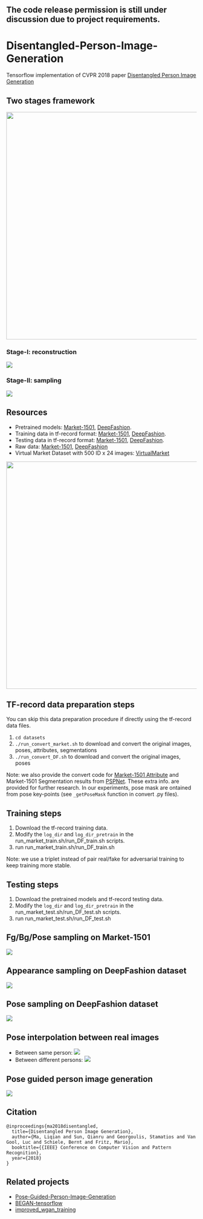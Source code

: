 ## The code release permission is still under discussion due to project requirements.

# Disentangled-Person-Image-Generation
Tensorflow implementation of CVPR 2018 paper [Disentangled Person Image Generation](http://homes.esat.kuleuven.be/~liqianma/pdf/CVPR18_Ma_Disentangled_Person_Image_Generation.pdf)

## Two stages framework
<p align="center">
<img src="https://github.com/charliememory/Disentangled-Person-Image-Generation/blob/master/imgs/Paper_Framework_adver_comb.svg" width="600"/></p>

### Stage-I: reconstruction
![](https://github.com/charliememory/Disentangled-Person-Image-Generation/blob/master/imgs/Paper_Framework_recons_large.svg)

### Stage-II: sampling
![](https://github.com/charliememory/Disentangled-Person-Image-Generation/blob/master/imgs/Paper_Framework_sampling.svg)

## Resources
 - Pretrained models: [Market-1501](http://homes.esat.kuleuven.be/~liqianma/CVPR18_DPIG/models/Market1501_models.zip), [DeepFashion](http://homes.esat.kuleuven.be/~liqianma/CVPR18_DPIG/models/DF_models.zip).
 - Training data in tf-record format: [Market-1501](http://homes.esat.kuleuven.be/~liqianma/NIPS17_PG2/data/Market_train_data.zip), [DeepFashion](http://homes.esat.kuleuven.be/~liqianma/NIPS17_PG2/data/DF_train_data.zip).
 - Testing data in tf-record format: [Market-1501](http://homes.esat.kuleuven.be/~liqianma/NIPS17_PG2/data/Market_test_data.zip), [DeepFashion](http://homes.esat.kuleuven.be/~liqianma/NIPS17_PG2/data/DF_test_data.zip).
 - Raw data: [Market-1501](http://homes.esat.kuleuven.be/~liqianma/NIPS17_PG2/data/Market1501_img_pose_attr_seg.zip), [DeepFashion](http://homes.esat.kuleuven.be/~liqianma/NIPS17_PG2/data/DF_img_pose.zip) 
 - Virtual Market Dataset with 500 ID x 24 images: [VirtualMarket](https://homes.esat.kuleuven.be/~liqianma/CVPR18_DPIG/data/VirtualMarket_500x24.zip)
<p align="center">
<img src="https://github.com/charliememory/Disentangled-Person-Image-Generation/blob/master/imgs/Paper_virtual_market_pair.svg" width="600"/></p>

## TF-record data preparation steps
 You can skip this data preparation procedure if directly using the tf-record data files.
 1. `cd datasets`
 2. `./run_convert_market.sh` to download and convert the original images, poses, attributes, segmentations
 3. `./run_convert_DF.sh` to download and convert the original images, poses

 Note: we also provide the convert code for [Market-1501 Attribute](https://github.com/vana77/Market-1501_Attribute) and Market-1501 Segmentation results from [PSPNet](https://github.com/hszhao/PSPNet). These extra info. are provided for further research. In our experiments, pose mask are ontained from pose key-points (see `_getPoseMask` function in convert .py files).

## Training steps
 1. Download the tf-record training data.
 2. Modify the `log_dir` and `log_dir_pretrain` in the run_market_train.sh/run_DF_train.sh scripts.
 3. run run_market_train.sh/run_DF_train.sh 
 
 Note: we use a triplet instead of pair real/fake for adversarial training to keep training more stable.

## Testing steps
 1. Download the pretrained models and tf-record testing data.
 2. Modify the `log_dir` and `log_dir_pretrain` in the run_market_test.sh/run_DF_test.sh scripts.
 3. run run_market_test.sh/run_DF_test.sh 


## Fg/Bg/Pose sampling on Market-1501
![](https://github.com/charliememory/Disentangled-Person-Image-Generation/blob/master/imgs/Sampling_market.svg)

## Appearance sampling on DeepFashion dataset
![](https://github.com/charliememory/Disentangled-Person-Image-Generation/blob/master/imgs/supp_DF_sampling_app.svg)

## Pose sampling on DeepFashion dataset
![](https://github.com/charliememory/Disentangled-Person-Image-Generation/blob/master/imgs/supp_DF_sampling_pose.svg)

## Pose interpolation between real images
 - Between same person:
![](https://github.com/charliememory/Disentangled-Person-Image-Generation/blob/master/imgs/Paper_inverse_interpolate.svg)
 - Between different persons:
![](https://github.com/charliememory/Disentangled-Person-Image-Generation/blob/master/imgs/supp_inverse_interpolate_diff_person.svg)

## Pose guided person image generation
![](https://github.com/charliememory/Disentangled-Person-Image-Generation/blob/master/imgs/Paper_comparison_PG2.svg)

## Citation
```
@inproceedings{ma2018disentangled,
  title={Disentangled Person Image Generation},
  author={Ma, Liqian and Sun, Qianru and Georgoulis, Stamatios and Van Gool, Luc and Schiele, Bernt and Fritz, Mario},
  booktitle={{IEEE} Conference on Computer Vision and Pattern Recognition},
  year={2018}
}
```

## Related projects
- [Pose-Guided-Person-Image-Generation](https://github.com/charliememory/Pose-Guided-Person-Image-Generation)
- [BEGAN-tensorflow](https://github.com/carpedm20/BEGAN-tensorflow)
- [improved_wgan_training](https://github.com/igul222/improved_wgan_training)
